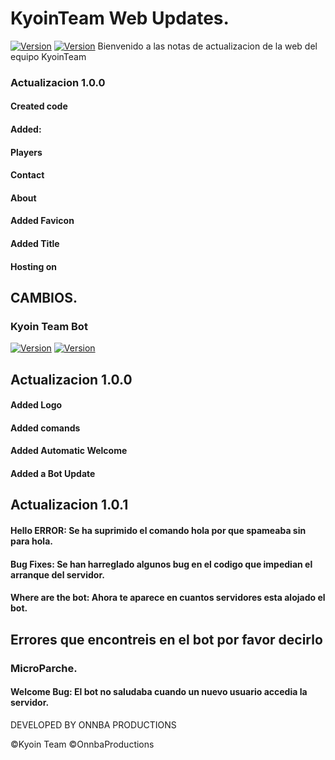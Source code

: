 # KyoinTeam Web Updates.
[![Version](https://img.shields.io/badge/WebKyoinTeam-1.0.0-brightgreen.svg?maxAge=259200)]()
[![Version](https://img.shields.io/badge/Relase-InDEV-orange.svg?maxAge=259200)]()
Bienvenido a las notas de actualizacion de la web del equipo KyoinTeam

### Actualizacion 1.0.0

#### Created code
#### Added:
#### Players
#### Contact
#### About
#### Added Favicon
#### Added Title
#### Hosting on

## CAMBIOS.




### Kyoin Team Bot 
[![Version](https://img.shields.io/badge/KyoinTeamBot-1.0.1-Purple.svg?maxAge=259200)]()
[![Version](https://img.shields.io/badge/Status-Online-green.svg?maxAge=259200)]()
## Actualizacion 1.0.0

#### Added Logo
#### Added comands
#### Added Automatic Welcome
#### Added a Bot Update

## Actualizacion 1.0.1

#### Hello ERROR: Se ha suprimido el comando hola por que spameaba sin para hola.
#### Bug Fixes: Se han harreglado algunos bug en el codigo que impedian el arranque del servidor.
#### Where are the bot: Ahora te aparece en cuantos servidores esta alojado el bot.
## Errores que encontreis en el bot por favor decirlo

### MicroParche.

#### Welcome Bug: El bot no saludaba cuando un nuevo usuario accedia la servidor.
DEVELOPED BY ONNBA PRODUCTIONS


©Kyoin Team
©OnnbaProductions
